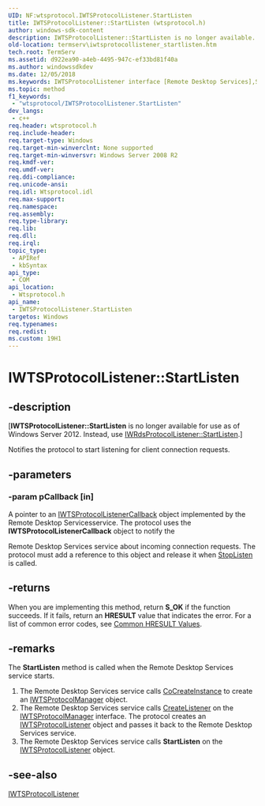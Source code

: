 ```yaml
---
UID: NF:wtsprotocol.IWTSProtocolListener.StartListen
title: IWTSProtocolListener::StartListen (wtsprotocol.h)
author: windows-sdk-content
description: IWTSProtocolListener::StartListen is no longer available. Instead, use IWRdsProtocolListener::StartListen.
old-location: termserv\iwtsprotocollistener_startlisten.htm
tech.root: TermServ
ms.assetid: d922ea90-a4eb-4495-947c-ef33bd81f40a
ms.author: windowssdkdev
ms.date: 12/05/2018
ms.keywords: IWTSProtocolListener interface [Remote Desktop Services],StartListen method, IWTSProtocolListener.StartListen, IWTSProtocolListener::StartListen, StartListen, StartListen method [Remote Desktop Services], StartListen method [Remote Desktop Services],IWTSProtocolListener interface, termserv.iwtsprotocollistener_startlisten, wtsprotocol/IWTSProtocolListener::StartListen
ms.topic: method
f1_keywords: 
 - "wtsprotocol/IWTSProtocolListener.StartListen"
dev_langs:
 - c++
req.header: wtsprotocol.h
req.include-header: 
req.target-type: Windows
req.target-min-winverclnt: None supported
req.target-min-winversvr: Windows Server 2008 R2
req.kmdf-ver: 
req.umdf-ver: 
req.ddi-compliance: 
req.unicode-ansi: 
req.idl: Wtsprotocol.idl
req.max-support: 
req.namespace: 
req.assembly: 
req.type-library: 
req.lib: 
req.dll: 
req.irql: 
topic_type:
 - APIRef
 - kbSyntax
api_type:
 - COM
api_location:
 - Wtsprotocol.h
api_name:
 - IWTSProtocolListener.StartListen
targetos: Windows
req.typenames: 
req.redist: 
ms.custom: 19H1
---
```


# IWTSProtocolListener::StartListen


## -description


<p class="CCE_Message">[<b>IWTSProtocolListener::StartListen</b> is no longer available for use as of Windows Server 2012. Instead, use <a href="https://docs.microsoft.com/windows/desktop/api/wtsprotocol/nf-wtsprotocol-iwrdsprotocollistener-startlisten">IWRdsProtocolListener::StartListen</a>.]

 Notifies the protocol to start listening for client connection requests.


## -parameters




### -param pCallback [in]

A pointer to an <a href="https://docs.microsoft.com/windows/desktop/api/wtsprotocol/nn-wtsprotocol-iwtsprotocollistenercallback">IWTSProtocolListenerCallback</a> object 
implemented by the Remote Desktop Servicesservice. The protocol uses the 
<b>IWTSProtocolListenerCallback</b> object to notify 
the 

Remote Desktop Services 
service about incoming connection requests. The protocol must add a reference to this object and release it when 
<a href="https://docs.microsoft.com/windows/desktop/api/wtsprotocol/nf-wtsprotocol-iwtsprotocollistener-stoplisten">StopListen</a> is called.


## -returns



When you are implementing this method, return <b>S_OK</b> if the function succeeds. If it fails, 
return an <b>HRESULT</b> value that indicates the error. For a list of common error codes, 
see <a href="https://docs.microsoft.com/windows/desktop/SecCrypto/common-hresult-values">Common HRESULT Values</a>.




## -remarks



The <b>StartListen</b> method is called when the Remote Desktop Services service starts.

<ol>
<li>The Remote Desktop Services service calls <a href="https://docs.microsoft.com/windows/desktop/api/combaseapi/nf-combaseapi-cocreateinstance">CoCreateInstance</a> to create an  <a href="https://docs.microsoft.com/windows/desktop/api/wtsprotocol/nn-wtsprotocol-iwtsprotocolmanager">IWTSProtocolManager</a> object.</li>
<li>The Remote Desktop Services service calls <a href="https://docs.microsoft.com/windows/desktop/api/wtsprotocol/nf-wtsprotocol-iwtsprotocolmanager-createlistener">CreateListener</a> on the <a href="https://docs.microsoft.com/windows/desktop/api/wtsprotocol/nn-wtsprotocol-iwtsprotocolmanager">IWTSProtocolManager</a> interface. The protocol creates an <a href="https://docs.microsoft.com/windows/desktop/api/wtsprotocol/nn-wtsprotocol-iwtsprotocollistener">IWTSProtocolListener</a> object and passes it back to the Remote Desktop Services service.</li>
<li>The Remote Desktop Services service calls <b>StartListen</b> on the <a href="https://docs.microsoft.com/windows/desktop/api/wtsprotocol/nn-wtsprotocol-iwtsprotocollistener">IWTSProtocolListener</a> object.</li>
</ol>



## -see-also




<a href="https://docs.microsoft.com/windows/desktop/api/wtsprotocol/nn-wtsprotocol-iwtsprotocollistener">IWTSProtocolListener</a>
 

 

